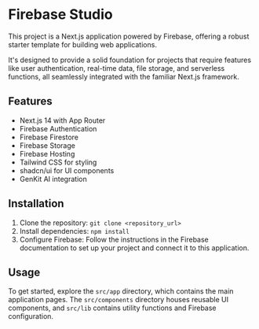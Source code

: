 # Firebase Studio

This project is a Next.js application powered by Firebase, offering a robust starter template for building web applications.

It's designed to provide a solid foundation for projects that require features like user authentication, real-time data, file storage, and serverless functions, all seamlessly integrated with the familiar Next.js framework.

## Features

- Next.js 14 with App Router
- Firebase Authentication
- Firebase Firestore
- Firebase Storage
- Firebase Hosting
- Tailwind CSS for styling
- shadcn/ui for UI components
- GenKit AI integration

## Installation

1. Clone the repository: `git clone <repository_url>`
2. Install dependencies: `npm install`
3. Configure Firebase: Follow the instructions in the Firebase documentation to set up your project and connect it to this application.

## Usage

To get started, explore the `src/app` directory, which contains the main application pages. The `src/components` directory houses reusable UI components, and `src/lib` contains utility functions and Firebase configuration.

